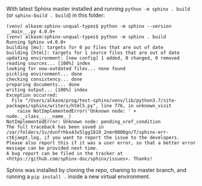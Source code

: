 With latest Sphinx master installed and running `python -m sphinx . build` (or `sphinx-build . build`) in this folder:

```
(venv) alkasm:sphinx-unqual-types$ python -m sphinx --version
__main__.py 4.0.0+
(venv) alkasm:sphinx-unqual-types$ python -m sphinx . build
Running Sphinx v4.0.0+
building [mo]: targets for 0 po files that are out of date
building [html]: targets for 1 source files that are out of date
updating environment: [new config] 1 added, 0 changed, 0 removed
reading sources... [100%] index                                                                                                                               
looking for now-outdated files... none found
pickling environment... done
checking consistency... done
preparing documents... done
writing output... [100%] index                                                                                                                                
Exception occurred:
  File "/Users/alkasm/prog/test-sphinx/venv/lib/python3.7/site-packages/sphinx/writers/html5.py", line 776, in unknown_visit
    raise NotImplementedError('Unknown node: ' + node.__class__.__name__)
NotImplementedError: Unknown node: pending_xref_condition
The full traceback has been saved in /var/folders/1v/dvnfrhkx43x5lgg1810_2nmr0000gn/T/sphinx-err-ct6jaept.log, if you want to report the issue to the developers.
Please also report this if it was a user error, so that a better error message can be provided next time.
A bug report can be filed in the tracker at <https://github.com/sphinx-doc/sphinx/issues>. Thanks!
```

Sphinx was installed by cloning the repo, chaning to master branch, and running a `pip install .` inside a new virtual environment.
